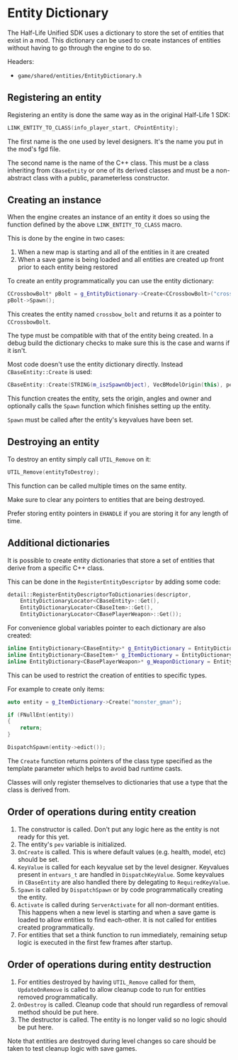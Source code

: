 # Entity Dictionary

The Half-Life Unified SDK uses a dictionary to store the set of entities that exist in a mod. This dictionary can be used to create instances of entities without having to go through the engine to do so.

Headers:
* `game/shared/entities/EntityDictionary.h`

## Registering an entity

Registering an entity is done the same way as in the original Half-Life 1 SDK:
```cpp
LINK_ENTITY_TO_CLASS(info_player_start, CPointEntity);
```

The first name is the one used by level designers. It's the name you put in the mod's fgd file.

The second name is the name of the C++ class. This must be a class inheriting from `CBaseEntity` or one of its derived classes and must be a non-abstract class with a public, parameterless constructor.

## Creating an instance

When the engine creates an instance of an entity it does so using the function defined by the above `LINK_ENTITY_TO_CLASS` macro. 

This is done by the engine in two cases:
1. When a new map is starting and all of the entities in it are created
2. When a save game is being loaded and all entities are created up front prior to each entity being restored

To create an entity programmatically you can use the entity dictionary:
```cpp
CCrossbowBolt* pBolt = g_EntityDictionary->Create<CCrossbowBolt>("crossbow_bolt");
pBolt->Spawn();
```

This creates the entity named `crossbow_bolt` and returns it as a pointer to `CCrossbowBolt`.

The type must be compatible with that of the entity being created. In a debug build the dictionary checks to make sure this is the case and warns if it isn't.

Most code doesn't use the entity dictionary directly. Instead `CBaseEntity::Create` is used:
```cpp
CBaseEntity::Create(STRING(m_iszSpawnObject), VecBModelOrigin(this), pev->angles, this);
```

This function creates the entity, sets the origin, angles and owner and optionally calls the `Spawn` function which finishes setting up the entity.

`Spawn` must be called after the entity's keyvalues have been set.

## Destroying an entity

To destroy an entity simply call `UTIL_Remove` on it:
```cpp
UTIL_Remove(entityToDestroy);
```

This function can be called multiple times on the same entity.

Make sure to clear any pointers to entities that are being destroyed.

Prefer storing entity pointers in `EHANDLE` if you are storing it for any length of time.

## Additional dictionaries

It is possible to create entity dictionaries that store a set of entities that derive from a specific C++ class.

This can be done in the `RegisterEntityDescriptor` by adding some code:
```cpp
detail::RegisterEntityDescriptorToDictionaries(descriptor,
	EntityDictionaryLocator<CBaseEntity>::Get(),
	EntityDictionaryLocator<CBaseItem>::Get(),
	EntityDictionaryLocator<CBasePlayerWeapon>::Get());
```

For convenience global variables pointer to each dictionary are also created:
```cpp
inline EntityDictionary<CBaseEntity>* g_EntityDictionary = EntityDictionaryLocator<CBaseEntity>::Get();
inline EntityDictionary<CBaseItem>* g_ItemDictionary = EntityDictionaryLocator<CBaseItem>::Get();
inline EntityDictionary<CBasePlayerWeapon>* g_WeaponDictionary = EntityDictionaryLocator<CBasePlayerWeapon>::Get();
```

This can be used to restrict the creation of entities to specific types.

For example to create only items:
```cpp
auto entity = g_ItemDictionary->Create("monster_gman");

if (FNullEnt(entity))
{
	return;
}

DispatchSpawn(entity->edict());
```

The `Create` function returns pointers of the class type specified as the template parameter which helps to avoid bad runtime casts.

Classes will only register themselves to dictionaries that use a type that the class is derived from.

## Order of operations during entity creation

1. The constructor is called. Don't put any logic here as the entity is not ready for this yet.
2. The entity's `pev` variable is initialized.
3. `OnCreate` is called. This is where default values (e.g. health, model, etc) should be set.
4. `KeyValue` is called for each keyvalue set by the level designer. Keyvalues present in `entvars_t` are handled in `DispatchKeyValue`. Some keyvalues in `CBaseEntity` are also handled there by delegating to `RequiredKeyValue`.
4. `Spawn` is called by `DispatchSpawn` or by code programmatically creating the entity.
5. `Activate` is called during `ServerActivate` for all non-dormant entities. This happens when a new level is starting and when a save game is loaded to allow entities to find each-other. It is not called for entities created programmatically.
5. For entities that set a think function to run immediately, remaining setup logic is executed in the first few frames after startup.

## Order of operations during entity destruction

1. For entities destroyed by having `UTIL_Remove` called for them, `UpdateOnRemove` is called to allow cleanup code to run for entities removed programmatically.
2. `OnDestroy` is called. Cleanup code that should run regardless of removal method should be put here.
3. The destructor is called. The entity is no longer valid so no logic should be put here.

Note that entities are destroyed during level changes so care should be taken to test cleanup logic with save games.
